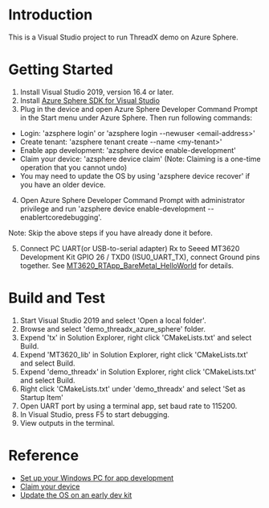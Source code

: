 # Introduction 
This is a Visual Studio project to run ThreadX demo on Azure Sphere.

# Getting Started

1. Install Visual Studio 2019, version 16.4 or later.
2. Install [Azure Sphere SDK for Visual Studio](https://aka.ms/AzureSphereSDKDownload)
3. Plug in the device and open Azure Sphere Developer Command Prompt in the Start menu under Azure Sphere. Then run following commands:
- Login: 'azsphere login' or 'azsphere login --newuser \<email-address\>'
- Create tenant: 'azsphere tenant create --name \<my-tenant\>'
- Enable app development: 'azsphere device enable-development'
- Claim your device: 'azsphere device claim' (Note: Claiming is a one-time operation that you cannot undo)
- You may need to update the OS by using 'azsphere device recover' if you have an older device.
4. Open Azure Sphere Developer Command Prompt with administrator privilege and run 'azsphere device enable-development --enablertcoredebugging'.

Note: Skip the above steps if you have already done it before.

5. Connect PC UART(or USB-to-serial adapter) Rx to Seeed MT3620 Development Kit GPIO 26 / TXD0 (ISU0_UART_TX), connect Ground pins together. See [MT3620_RTApp_BareMetal_HelloWorld](https://github.com/MediaTek-Labs/mt3620_m4_software/blob/master/MT3620_M4_Sample_Code/BareMetal/MT3620_RTApp_BareMetal_HelloWorld/README.md) for details.

# Build and Test

1. Start Visual Studio 2019 and select 'Open a local folder'.
2. Browse and select 'demo_threadx_azure_sphere' folder.
3. Expend 'tx' in Solution Explorer, right click 'CMakeLists.txt' and select Build.
4. Expend 'MT3620_lib' in Solution Explorer, right click 'CMakeLists.txt' and select Build.
5. Expend 'demo_threadx' in Solution Explorer, right click 'CMakeLists.txt' and select Build.
6. Right click 'CMakeLists.txt' under 'demo_threadx' and select 'Set as Startup Item'
7. Open UART port by using a terminal app, set baud rate to 115200.
8. In Visual Studio, press F5 to start debugging.
9. View outputs in the terminal.


# Reference

- [Set up your Windows PC for app development](https://docs.microsoft.com/en-ca/azure-sphere/install/development-environment-windows)
- [Claim your device](https://docs.microsoft.com/en-ca/azure-sphere/install/claim-device)
- [Update the OS on an early dev kit](https://docs.microsoft.com/en-ca/azure-sphere/resources/update-old-seeed-os)
 
